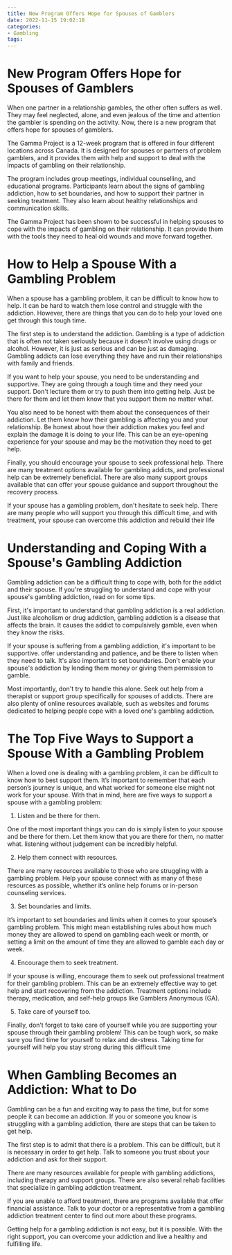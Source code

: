 ```yaml
---
title: New Program Offers Hope for Spouses of Gamblers
date: 2022-11-15 19:02:18
categories:
- Gambling
tags:
---
```



#  New Program Offers Hope for Spouses of Gamblers

When one partner in a relationship gambles, the other often suffers as well. They may feel neglected, alone, and even jealous of the time and attention the gambler is spending on the activity. Now, there is a new program that offers hope for spouses of gamblers.

The Gamma Project is a 12-week program that is offered in four different locations across Canada. It is designed for spouses or partners of problem gamblers, and it provides them with help and support to deal with the impacts of gambling on their relationship.

The program includes group meetings, individual counselling, and educational programs. Participants learn about the signs of gambling addiction, how to set boundaries, and how to support their partner in seeking treatment. They also learn about healthy relationships and communication skills.

The Gamma Project has been shown to be successful in helping spouses to cope with the impacts of gambling on their relationship. It can provide them with the tools they need to heal old wounds and move forward together.

#  How to Help a Spouse With a Gambling Problem

When a spouse has a gambling problem, it can be difficult to know how to help. It can be hard to watch them lose control and struggle with the addiction. However, there are things that you can do to help your loved one get through this tough time.

The first step is to understand the addiction. Gambling is a type of addiction that is often not taken seriously because it doesn't involve using drugs or alcohol. However, it is just as serious and can be just as damaging. Gambling addicts can lose everything they have and ruin their relationships with family and friends.

If you want to help your spouse, you need to be understanding and supportive. They are going through a tough time and they need your support. Don't lecture them or try to push them into getting help. Just be there for them and let them know that you support them no matter what.

You also need to be honest with them about the consequences of their addiction. Let them know how their gambling is affecting you and your relationship. Be honest about how their addiction makes you feel and explain the damage it is doing to your life. This can be an eye-opening experience for your spouse and may be the motivation they need to get help.

Finally, you should encourage your spouse to seek professional help. There are many treatment options available for gambling addicts, and professional help can be extremely beneficial. There are also many support groups available that can offer your spouse guidance and support throughout the recovery process.

If your spouse has a gambling problem, don't hesitate to seek help. There are many people who will support you through this difficult time, and with treatment, your spouse can overcome this addiction and rebuild their life

#  Understanding and Coping With a Spouse's Gambling Addiction

Gambling addiction can be a difficult thing to cope with, both for the addict and their spouse. If you're struggling to understand and cope with your spouse's gambling addiction, read on for some tips.

First, it's important to understand that gambling addiction is a real addiction. Just like alcoholism or drug addiction, gambling addiction is a disease that affects the brain. It causes the addict to compulsively gamble, even when they know the risks.

If your spouse is suffering from a gambling addiction, it's important to be supportive. offer understanding and patience, and be there to listen when they need to talk. It's also important to set boundaries. Don't enable your spouse's addiction by lending them money or giving them permission to gamble.

Most importantly, don't try to handle this alone. Seek out help from a therapist or support group specifically for spouses of addicts. There are also plenty of online resources available, such as websites and forums dedicated to helping people cope with a loved one's gambling addiction.

#  The Top Five Ways to Support a Spouse With a Gambling Problem

When a loved one is dealing with a gambling problem, it can be difficult to know how to best support them. It’s important to remember that each person’s journey is unique, and what worked for someone else might not work for your spouse. With that in mind, here are five ways to support a spouse with a gambling problem:

1. Listen and be there for them.

One of the most important things you can do is simply listen to your spouse and be there for them. Let them know that you are there for them, no matter what. listening without judgement can be incredibly helpful.

2. Help them connect with resources.

There are many resources available to those who are struggling with a gambling problem. Help your spouse connect with as many of these resources as possible, whether it’s online help forums or in-person counseling services.

3. Set boundaries and limits.

It’s important to set boundaries and limits when it comes to your spouse’s gambling problem. This might mean establishing rules about how much money they are allowed to spend on gambling each week or month, or setting a limit on the amount of time they are allowed to gamble each day or week.

4. Encourage them to seek treatment.

If your spouse is willing, encourage them to seek out professional treatment for their gambling problem. This can be an extremely effective way to get help and start recovering from the addiction. Treatment options include therapy, medication, and self-help groups like Gamblers Anonymous (GA).

5. Take care of yourself too.

Finally, don’t forget to take care of yourself while you are supporting your spouse through their gambling problem! This can be tough work, so make sure you find time for yourself to relax and de-stress. Taking time for yourself will help you stay strong during this difficult time

#  When Gambling Becomes an Addiction: What to Do

Gambling can be a fun and exciting way to pass the time, but for some people it can become an addiction. If you or someone you know is struggling with a gambling addiction, there are steps that can be taken to get help.

The first step is to admit that there is a problem. This can be difficult, but it is necessary in order to get help. Talk to someone you trust about your addiction and ask for their support.

There are many resources available for people with gambling addictions, including therapy and support groups. There are also several rehab facilities that specialize in gambling addiction treatment.

If you are unable to afford treatment, there are programs available that offer financial assistance. Talk to your doctor or a representative from a gambling addiction treatment center to find out more about these programs.

Getting help for a gambling addiction is not easy, but it is possible. With the right support, you can overcome your addiction and live a healthy and fulfilling life.